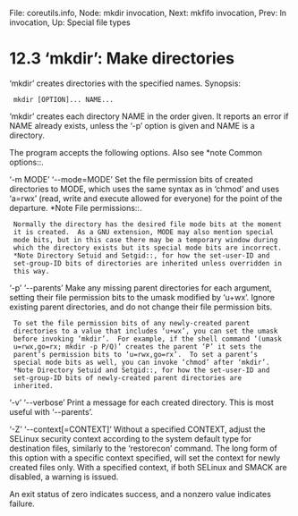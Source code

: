 File: coreutils.info,  Node: mkdir invocation,  Next: mkfifo invocation,  Prev: ln invocation,  Up: Special file types

12.3 ‘mkdir’: Make directories
==============================

‘mkdir’ creates directories with the specified names.  Synopsis:

     mkdir [OPTION]... NAME...

   ‘mkdir’ creates each directory NAME in the order given.  It reports
an error if NAME already exists, unless the ‘-p’ option is given and
NAME is a directory.

   The program accepts the following options.  Also see *note Common
options::.

‘-m MODE’
‘--mode=MODE’
     Set the file permission bits of created directories to MODE, which
     uses the same syntax as in ‘chmod’ and uses ‘a=rwx’ (read, write
     and execute allowed for everyone) for the point of the departure.
     *Note File permissions::.

     Normally the directory has the desired file mode bits at the moment
     it is created.  As a GNU extension, MODE may also mention special
     mode bits, but in this case there may be a temporary window during
     which the directory exists but its special mode bits are incorrect.
     *Note Directory Setuid and Setgid::, for how the set-user-ID and
     set-group-ID bits of directories are inherited unless overridden in
     this way.

‘-p’
‘--parents’
     Make any missing parent directories for each argument, setting
     their file permission bits to the umask modified by ‘u+wx’.  Ignore
     existing parent directories, and do not change their file
     permission bits.

     To set the file permission bits of any newly-created parent
     directories to a value that includes ‘u+wx’, you can set the umask
     before invoking ‘mkdir’.  For example, if the shell command ‘(umask
     u=rwx,go=rx; mkdir -p P/Q)’ creates the parent ‘P’ it sets the
     parent’s permission bits to ‘u=rwx,go=rx’.  To set a parent’s
     special mode bits as well, you can invoke ‘chmod’ after ‘mkdir’.
     *Note Directory Setuid and Setgid::, for how the set-user-ID and
     set-group-ID bits of newly-created parent directories are
     inherited.

‘-v’
‘--verbose’
     Print a message for each created directory.  This is most useful
     with ‘--parents’.

‘-Z’
‘--context[=CONTEXT]’
     Without a specified CONTEXT, adjust the SELinux security context
     according to the system default type for destination files,
     similarly to the ‘restorecon’ command.  The long form of this
     option with a specific context specified, will set the context for
     newly created files only.  With a specified context, if both
     SELinux and SMACK are disabled, a warning is issued.

   An exit status of zero indicates success, and a nonzero value
indicates failure.

